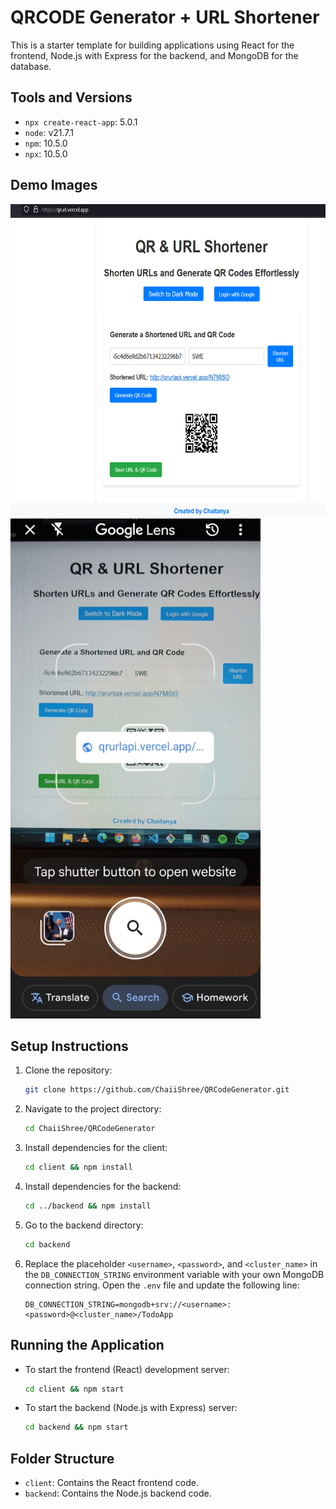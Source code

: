 # QRCODE Generator + URL Shortener

This is a starter template for building applications using React for the frontend, Node.js with Express for the backend, and MongoDB for the database.

## Tools and Versions

- `npx create-react-app`: 5.0.1
- `node`: v21.7.1
- `npm`: 10.5.0
- `npx`: 10.5.0
  
## Demo Images

<img src="url.png" alt="Image 1" width="800" height="500" style="display: inline-block; margin-right: 20px;">
<img src="qr.jpg" alt="Image 2" width="400" height="800" style="display: inline-block;">


## Setup Instructions
 
1. Clone the repository:
    ```bash
    git clone https://github.com/ChaiiShree/QRCodeGenerator.git
    ```

2. Navigate to the project directory:
    ```bash
    cd ChaiiShree/QRCodeGenerator
    ```

3. Install dependencies for the client:
    ```bash
    cd client && npm install
    ```

4. Install dependencies for the backend:
    ```bash
    cd ../backend && npm install
    ```

5. Go to the backend directory:
    ```bash
    cd backend
    ```

6. Replace the placeholder `<username>`, `<password>`, and `<cluster_name>` in the `DB_CONNECTION_STRING` environment variable with your own MongoDB connection string. Open the `.env` file and update the following line:
    ```
    DB_CONNECTION_STRING=mongodb+srv://<username>:<password>@<cluster_name>/TodoApp
    ```

## Running the Application

- To start the frontend (React) development server:
    ```bash
    cd client && npm start
    ```

- To start the backend (Node.js with Express) server:
    ```bash
    cd backend && npm start
    ```

## Folder Structure

- `client`: Contains the React frontend code.
- `backend`: Contains the Node.js backend code.
